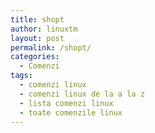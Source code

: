 ```yaml
---
title: shopt
author: linuxtm
layout: post
permalink: /shopt/
categories:
  - Comenzi
tags:
  - comenzi linux
  - comenzi linux de la a la z
  - lista comenzi linux
  - toate comenzile linux
---
```

